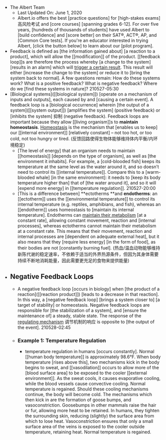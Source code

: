 - The Albert Team
    - Last Updated On: June 1, 2020
    - Albert.io offers the best [practice questions] for [high-stakes exams] 高风险考试 and [core courses] [spanning grades 6-12]. For over five years, [hundreds of thousands of students] have used Albert to [build confidence] and [score better] on their SAT®, ACT®, AP, and [Common Core tests]. If you're an educator interested in trying Albert, [click the button below] to learn about our [pilot program].
- Feedback is defined as [the information gained about] [a reaction to a product], which will allow the [[modification]] of the product. [[feedback loop]]s are therefore the process whereby [a change to the system] [results in an alarm] which will [trigger a certain result](((Ld6QAv8Tr))). This result will either [increase the change to the system] or reduce it to [bring the system back to normal]. A few questions remain: How do these systems work? What is a positive feedback? What is negative feedback? Where do we [find these systems in nature]?
210527-05:30
- [Biological systems]([[biological system]]) [operate on a mechanism of inputs and outputs], each caused by and [causing a certain event]. A feedback loop is a [biological occurrence] wherein [the output of a system]([[system output]]) [amplifies the system] (positive feedback) or [inhibits the system] 抑制 (negative feedback). Feedback loops are important because they allow [[living organism]]s to **maintain homeostasis**. [Homeostasis](https://www.albert.io/blog/homeostasis-ap-biology-crash-course-review/) is the mechanism that [enables us to keep] our [[internal environment]] [relatively constant] – not too hot, or too cold, not too hungry or tired. 
(反馈回路使得生物体能够维持体内平衡/内环境稳定)
    - [The level of energy] that an organism needs to maintain [[homeostasis]] [depends on the type of organism], as well as [the environment it inhabits]. For example, a [cold-blooded fish] keeps its temperature at the same level as the water around it, and so doesn’t need to control its [[internal temperature]]. Compare this to a [warm-blooded whale] [in the same environment]: it needs to [keep its body temperature higher than] that of [the water around it], and so it will [expend more energy] in [[temperature regulation]]. 
210527-20:00
    - [This is a difference between] **ectotherms **and **endotherms**: an [[ectotherm]] uses the [[environmental temperature]] to control its internal temperature (e.g. reptiles, amphibians, and fish), whereas an [[endotherm]] uses homeostasis to [maintain its internal temperature]. Endotherms can [maintain their metabolism]([[metabolism]]) [at a constant rate], allowing constant movement, reaction and [internal processes], whereas ectotherms cannot maintain their metabolism at a constant rate. This means that their movement, reaction and internal processes are [dependent on adequate external heat], but it also means that they [require less energy] [in the form of food], as their bodies are not [constantly burning fuel].
(热血/温血动物能够维持新陈代谢的稳定速率，不依赖于适当的外界热源条件，但因为其身体需要持续不断地消耗能量，因此需要更充足的食物来提供能量)
- ## **Negative Feedback Loops**
    - A negative feedback loop [occurs in biology] when [the product of a reaction]([[reaction product]]) [leads to a decrease in that reaction]. In this way, a [negative feedback loop] [brings a system closer to] [a target of stability] or homeostasis. Negative feedback loops are responsible for [the stabilization of a system], and [ensure the maintenance of] a steady, stable state. The response of the [regulating mechanism](((Bv6_WVs36))) 调节机制的响应 is opposite to [the output of the event].
210528-02:45
    - ### **Example 1: Temperature Regulation**
        - temperature regulation in humans [occurs constantly]. Normal [[human body temperature]] is approximately 98.6°F. When body temperature [rises above this], two mechanisms kick in the body begins to sweat, and [[vasodilation]] occurs to allow more of the [blood surface area] to be exposed to the cooler [[external environment]]. As the sweat cools, it causes evaporative cooling, while the blood vessels cause convective cooling. Normal temperature is regained. Should these cooling mechanisms continue, the body will become cold. The mechanisms which then kick in are the formation of goose bumps, and vasoconstriction. Goosebumps in other mammals raise the hair or fur, allowing more heat to be retained. In humans, they tighten the surrounding skin, reducing (slightly) the surface area from which to lose heat. Vasoconstriction ensures that only a small surface area of the veins is exposed to the cooler outside temperature, retaining heat. Normal temperature is regained.
